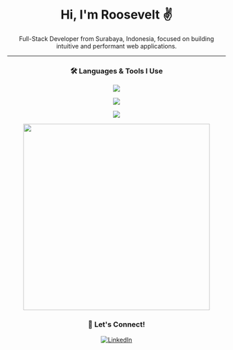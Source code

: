 <div align="center">

# Hi, I'm Roosevelt ✌️

Full-Stack Developer from Surabaya, Indonesia, focused on building intuitive and performant web applications.

---

### 🛠️ Languages & Tools I Use

<div align="center">
  <p align="center">
    <a href="https://skillicons.dev">
      <img src="https://skillicons.dev/icons?i=php,python,js,ts,go,java" />
    </a>
  </p>

  <p align="center">
    <a href="https://skillicons.dev">
      <img src="https://skillicons.dev/icons?i=react,vue,svelte,astro,nextjs,nuxtjs,laravel" />
    </a>
  </p>

  <p align="center">
    <a href="https://skillicons.dev">
      <img src="https://skillicons.dev/icons?i=mysql,postgres,redis,docker,aws,gcp,firebase,supabase" />
    </a>
  </p>
  
</div>

<a href="https://github.com/Roosevelttt"><img src="https://github-readme-stats-rho-black-12.vercel.app/api/top-langs/?username=Roosevelttt&layout=compact&theme=github_dark&langs_count=6&hide_title=true" width="430"/></a>


### 🤝 Let's Connect!

<p>
<a href="https://linkedin.com/in/roosevelttt" target="_blank"><img src="https://img.shields.io/badge/LinkedIn-0077B5?style=for-the-badge&logo=linkedin&logoColor=white" alt="LinkedIn"/></a>

</div>